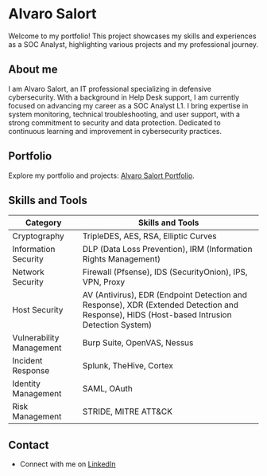 # Alvaro Salort

Welcome to my portfolio! This project showcases my skills and experiences as a SOC Analyst, highlighting various projects and my professional journey.


## About me

I am Alvaro Salort, an IT professional specializing in defensive cybersecurity. With a background in Help Desk support, I am currently focused on advancing my career as a SOC Analyst L1. I bring expertise in system monitoring, technical troubleshooting, and user support, with a strong commitment to security and data protection. Dedicated to continuous learning and improvement in cybersecurity practices.

## Portfolio

Explore my portfolio and projects: [Alvaro Salort Portfolio](https://alvarosrt.vercel.app/).

## Skills and Tools

| Category               | Skills and Tools                                                                 |
|------------------------|----------------------------------------------------------------------------------|
| Cryptography           | TripleDES, AES, RSA, Elliptic Curves                                               |
| Information Security   | DLP (Data Loss Prevention), IRM (Information Rights Management)                    |
| Network Security       | Firewall (Pfsense), IDS (SecurityOnion), IPS, VPN, Proxy                           |
| Host Security          | AV (Antivirus), EDR (Endpoint Detection and Response), XDR (Extended Detection and Response), HIDS (Host-based Intrusion Detection System) |
| Vulnerability Management | Burp Suite, OpenVAS, Nessus                                                      |
| Incident Response      | Splunk, TheHive, Cortex                                                            |
| Identity Management    | SAML, OAuth                                                                        |
| Risk Management        | STRIDE, MITRE ATT&CK                                                               |

## Contact

- Connect with me on [LinkedIn](https://www.linkedin.com/in/alvaro-salort)
